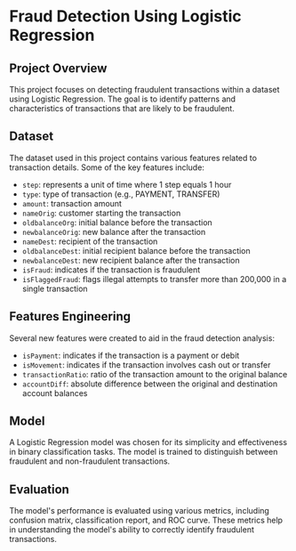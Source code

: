 # Fraud Detection Using Logistic Regression

## Project Overview
This project focuses on detecting fraudulent transactions within a dataset using Logistic Regression. The goal is to identify patterns and characteristics of transactions that are likely to be fraudulent.

## Dataset
The dataset used in this project contains various features related to transaction details. Some of the key features include:
- `step`: represents a unit of time where 1 step equals 1 hour
- `type`: type of transaction (e.g., PAYMENT, TRANSFER)
- `amount`: transaction amount
- `nameOrig`: customer starting the transaction
- `oldbalanceOrg`: initial balance before the transaction
- `newbalanceOrig`: new balance after the transaction
- `nameDest`: recipient of the transaction
- `oldbalanceDest`: initial recipient balance before the transaction
- `newbalanceDest`: new recipient balance after the transaction
- `isFraud`: indicates if the transaction is fraudulent
- `isFlaggedFraud`: flags illegal attempts to transfer more than 200,000 in a single transaction

## Features Engineering
Several new features were created to aid in the fraud detection analysis:
- `isPayment`: indicates if the transaction is a payment or debit
- `isMovement`: indicates if the transaction involves cash out or transfer
- `transactionRatio`: ratio of the transaction amount to the original balance
- `accountDiff`: absolute difference between the original and destination account balances

## Model
A Logistic Regression model was chosen for its simplicity and effectiveness in binary classification tasks. The model is trained to distinguish between fraudulent and non-fraudulent transactions.

## Evaluation
The model's performance is evaluated using various metrics, including confusion matrix, classification report, and ROC curve. These metrics help in understanding the model's ability to correctly identify fraudulent transactions.


